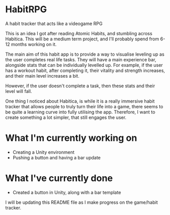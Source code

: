 # HabitRPG
A habit tracker that acts like a videogame RPG

This is an idea I got after reading Atomic Habits, and stumbling across Habitica. This will be a medium term project, and I'll probably spend from 6-12 months working on it.

The main aim of this habit app is to provide a way to visualise leveling up as the user completes real life tasks. They will have a main experience bar, alongside stats that can be individually levelled up.
For example, if the user has a workout habit, after completing it, their vitality and strength increases, and their main level increases a bit.

However, if the user doesn't complete a task, then these stats and their level will fall.

One thing I noticed about Habitica, is while it is a really immersive habit tracker that allows people to truly turn their life into a game, there seems to be quite a learning curve into fully utilising the app.
Therefore, I want to create something a lot simpler, that still engages the user.

# What I'm currently working on

* Creating a Unity environment
* Pushing a button and having a bar update

# What I've currently done

* Created a button in Unity, along with a bar template



I will be updating this README file as I make progress on the game/habit tracker.
